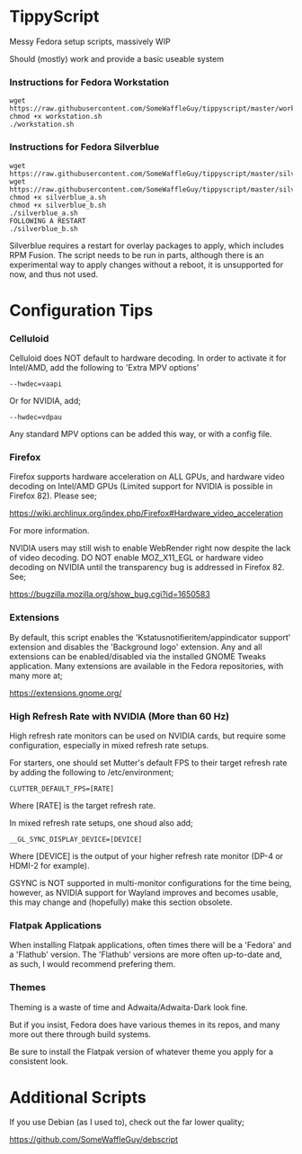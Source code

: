 # TippyScript
Messy Fedora setup scripts, massively WIP

Should (mostly) work and provide a basic useable system

### Instructions for Fedora Workstation

```
wget https://raw.githubusercontent.com/SomeWaffleGuy/tippyscript/master/workstation.sh
chmod +x workstation.sh
./workstation.sh
```

### Instructions for Fedora Silverblue

```
wget https://raw.githubusercontent.com/SomeWaffleGuy/tippyscript/master/silverblue_a.sh
wget https://raw.githubusercontent.com/SomeWaffleGuy/tippyscript/master/silverblue_b.sh
chmod +x silverblue_a.sh
chmod +x silverblue_b.sh
./silverblue_a.sh
FOLLOWING A RESTART
./silverblue_b.sh
```

Silverblue requires a restart for overlay packages to apply, which includes RPM Fusion. The script needs to be run in parts, although there is an experimental way to apply changes without a reboot, it is unsupported for now, and thus not used.

# Configuration Tips
### Celluloid

Celluloid does NOT default to hardware decoding. In order to activate it for Intel/AMD, add the following to 'Extra MPV options'

```
--hwdec=vaapi
```

Or for NVIDIA, add;

```
--hwdec=vdpau
```

Any standard MPV options can be added this way, or with a config file.

### Firefox

Firefox supports hardware acceleration on ALL GPUs, and hardware video decoding on Intel/AMD GPUs (Limited support for NVIDIA is possible in Firefox 82). Please see;

https://wiki.archlinux.org/index.php/Firefox#Hardware_video_acceleration

For more information.

NVIDIA users may still wish to enable WebRender right now despite the lack of video decoding. DO NOT enable MOZ_X11_EGL or hardware video decoding on NVIDIA until the transparency bug is addressed in Firefox 82. See;

https://bugzilla.mozilla.org/show_bug.cgi?id=1650583

### Extensions

By default, this script enables the 'Kstatusnotifieritem/appindicator support' extension and disables the 'Background logo' extension. Any and all extensions can be enabled/disabled via the installed GNOME Tweaks application. Many extensions are available in the Fedora repositories, with many more at;

https://extensions.gnome.org/

### High Refresh Rate with NVIDIA (More than 60 Hz)

High refresh rate monitors can be used on NVIDIA cards, but require some configuration, especially in mixed refresh rate setups.

For starters, one should set Mutter's default FPS to their target refresh rate by adding the following to /etc/environment;
```
CLUTTER_DEFAULT_FPS=[RATE]
```

Where [RATE] is the target refresh rate.

In mixed refresh rate setups, one shoud also add;
```
__GL_SYNC_DISPLAY_DEVICE=[DEVICE]
```

Where [DEVICE] is the output of your higher refresh rate monitor (DP-4 or HDMI-2 for example).

GSYNC is NOT supported in multi-monitor configurations for the time being, however, as NVIDIA support for Wayland improves and becomes usable, this may change and (hopefully) make this section obsolete.

### Flatpak Applications

When installing Flatpak applications, often times there will be a 'Fedora' and a 'Flathub' version. The 'Flathub' versions are more often up-to-date and, as such, I would recommend prefering them.

### Themes

Theming is a waste of time and Adwaita/Adwaita-Dark look fine.

But if you insist, Fedora does have various themes in its repos, and many more out there through build systems.

Be sure to install the Flatpak version of whatever theme you apply for a consistent look.

# Additional Scripts
If you use Debian (as I used to), check out the far lower quality;

https://github.com/SomeWaffleGuy/debscript
